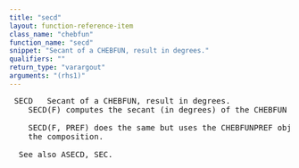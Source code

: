 ```yaml
---
title: "secd"
layout: function-reference-item
class_name: "chebfun"
function_name: "secd"
snippet: "Secant of a CHEBFUN, result in degrees."
qualifiers: ""
return_type: "varargout"
arguments: "(rhs1)"
---
```


<pre class="help-text"> SECD   Secant of a CHEBFUN, result in degrees.
    SECD(F) computes the secant (in degrees) of the CHEBFUN F.
 
    SECD(F, PREF) does the same but uses the CHEBFUNPREF object PREF when computing
    the composition.
 
  See also ASECD, SEC.
</pre>